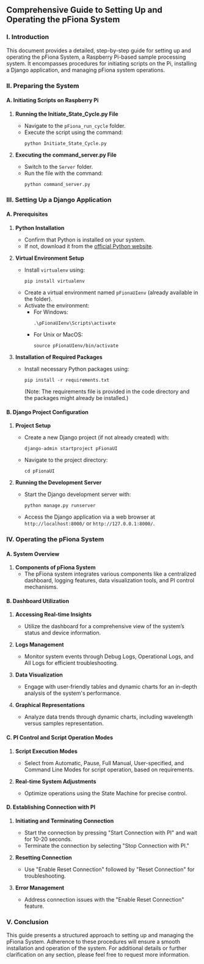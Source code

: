 ## Comprehensive Guide to Setting Up and Operating the pFiona System

### I. Introduction

This document provides a detailed, step-by-step guide for setting up and operating the pFiona System, a Raspberry Pi-based sample processing system. It encompasses procedures for initiating scripts on the Pi, installing a Django application, and managing pFiona system operations.

### II. Preparing the System

#### A. Initiating Scripts on Raspberry Pi

1. **Running the Initiate_State_Cycle.py File**
   - Navigate to the `pFiona_run_cycle` folder.
   - Execute the script using the command:
     ```
     python Initiate_State_Cycle.py
     ```

2. **Executing the command_server.py File**
   - Switch to the `Server` folder.
   - Run the file with the command:
     ```
     python command_server.py
     ```

### III. Setting Up a Django Application

#### A. Prerequisites

1. **Python Installation**
   - Confirm that Python is installed on your system.
   - If not, download it from the [official Python website](https://www.python.org/downloads/).

2. **Virtual Environment Setup**
   - Install `virtualenv` using:
     ```
     pip install virtualenv
     ```
   - Create a virtual environment named `pFionaUIenv` (already available in the folder).
   - Activate the environment:
     - For Windows:
       ```
       .\pFionaUIenv\Scripts\activate
       ```
     - For Unix or MacOS:
       ```
       source pFionaUIenv/bin/activate
       ```

3. **Installation of Required Packages**
   - Install necessary Python packages using:
     ```
     pip install -r requirements.txt
     ```
     (Note: The requirements file is provided in the code directory and the packages might already be installed.)

#### B. Django Project Configuration

1. **Project Setup**
   - Create a new Django project (if not already created) with:
     ```
     django-admin startproject pFionaUI
     ```
   - Navigate to the project directory:
     ```
     cd pFionaUI
     ```

2. **Running the Development Server**
   - Start the Django development server with:
     ```
     python manage.py runserver
     ```
   - Access the Django application via a web browser at `http://localhost:8000/` or `http://127.0.0.1:8000/`.

### IV. Operating the pFiona System

#### A. System Overview

1. **Components of pFiona System**
   - The pFiona system integrates various components like a centralized dashboard, logging features, data visualization tools, and PI control mechanisms.

#### B. Dashboard Utilization

1. **Accessing Real-time Insights**
   - Utilize the dashboard for a comprehensive view of the system’s status and device information.

2. **Logs Management**
   - Monitor system events through Debug Logs, Operational Logs, and All Logs for efficient troubleshooting.

3. **Data Visualization**
   - Engage with user-friendly tables and dynamic charts for an in-depth analysis of the system's performance.

4. **Graphical Representations**
   - Analyze data trends through dynamic charts, including wavelength versus samples representation.

#### C. PI Control and Script Operation Modes

1. **Script Execution Modes**
   - Select from Automatic, Pause, Full Manual, User-specified, and Command Line Modes for script operation, based on requirements.

2. **Real-time System Adjustments**
   - Optimize operations using the State Machine for precise control.

#### D. Establishing Connection with PI

1. **Initiating and Terminating Connection**
   - Start the connection by pressing "Start Connection with PI" and wait for 10-20 seconds.
   - Terminate the connection by selecting "Stop Connection with PI."

2. **Resetting Connection**
   - Use "Enable Reset Connection" followed by "Reset Connection" for troubleshooting.

3. **Error Management**
   - Address connection issues with the "Enable Reset Connection" feature.

### V. Conclusion

This guide presents a structured approach to setting up and managing the pFiona System. Adherence to these procedures will ensure a smooth installation and operation of the system. For additional details or further clarification on any section, please feel free to request more information.